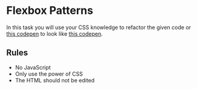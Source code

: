 # Flexbox Patterns

In this task you will use your CSS knowledge to refactor the given code or [this codepen](https://codepen.io/nicokoenig/pen/PoNKJRB) to look like [this codepen](https://codepen.io/FlorenceM/pen/xxdvVLP).

## Rules

- No JavaScript
- Only use the power of CSS
- The HTML should not be edited
